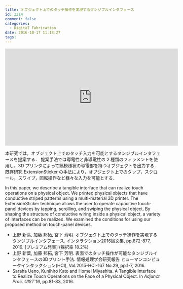 ```yaml
---
title: オブジェクト上でのタッチ操作を実現するタンジブルインタフェース
id: 2214
comment: false
categories:
  - Digital Fabrication
date: 2016-10-17 11:18:27
tags:
---
```



<iframe width="560" height="315" src="https://www.youtube.com/embed/wp-MwG6Wt6s" frameborder="0" allowfullscreen></iframe>



本研究では，オブジェクト上でのタッチ入力を可能とするタンジブルインタフェースを提案する．
提案手法では導電性と非導電性の 2 種類のフィラメントを使用し，3D プリンタによって縞模様状の導電部を持つオブジェクトを出力する．
既存研究 ExtensionSticker の手法により，オブジェクト上でのタップ，スクロール，スワイプ，回転操作など様々な入力を可能とする．

In this paper, we describe a tangible interface that can realize touch operations on a physical object. We printed physical objects that have conductive striped patterns using a multi-material 3D printer. The ExtensionSticker technique allows the user to operate capacitive touch-panel devices by tapping, scrolling, and swiping the physical object. By shaping the structure of conductive wiring inside a physical object, a variety of interfaces can be realized. We examined the conditions for using our proposed method on touch-panel devices.

*   上野 新葉, 加藤 邦拓, 宮下 芳明. オブジェクト上でのタッチ操作を実現するタンジブルインタフェース. インタラクション2016論文集, pp.872-877, 2016\. [プレミアム発表] (採択率 18.2%)
*   上野 新葉, 加藤 邦拓, 宮下 芳明. 表面でのタッチ操作が可能なタンジブルインタフェースの3Dプリント手法. 情報処理学会研究報告 ヒューマンコンピュータインタラクション(HCI), Vol.2015-HCI-167 No.29, pp.1-7, 2016.
*   Saraha Ueno, Kunihiro Kato and Homei Miyashita. A Tangible Interface to Realize Touch Operations on the Face of a Physical Object. In _Adjunct Proc. UIST'16_, pp.81-83, 2016.
